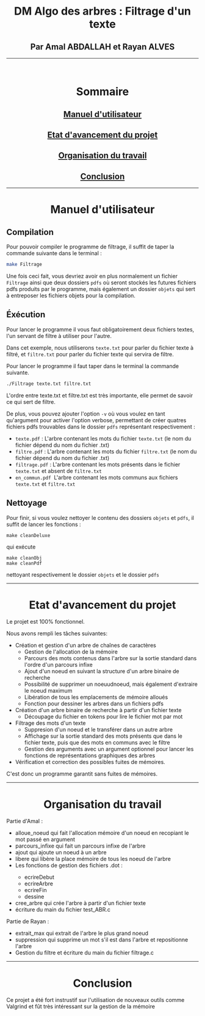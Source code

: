 <div style = "text-align: center;"> 

<h1> DM Algo des arbres&nbsp;: Filtrage d'un texte </h1>
<h2> Par Amal ABDALLAH et Rayan ALVES </h2>
</div>

---

<br>

<h1 style= "text-align:center"> Sommaire </h1>

<div style = "text-align:center">

## [Manuel d'utilisateur](#Manuel) 
## [Etat d'avancement du projet](#Etat)
## [Organisation du travail](#Organisation)
## [Conclusion](#Conclusion)

</div>

---
<div style = "text-align:center">

# <a name="Manuel">Manuel d'utilisateur</a>
</div>

## **Compilation**

Pour pouvoir compiler le programme de filtrage, il suffit de taper la commande suivante dans le terminal&nbsp;:
```bash
make Filtrage
```
Une fois ceci fait, vous devriez avoir en plus normalement un fichier <code>Filtrage</code> ainsi que deux dossiers
<code>pdfs</code> où seront stockés les futures fichiers pdfs produits par le programme, 
mais également un dossier <code>objets</code> qui sert à entreposer les fichiers objets pour la compilation.

## **Éxécution** 

Pour lancer le programme il vous faut obligatoirement deux fichiers textes, l'un servant de filtre
à utiliser pour l'autre.

Dans cet exemple, nous utiliserons <code>texte.txt</code> pour parler du fichier texte à filtré, et
<code>filtre.txt</code> pour parler du fichier texte qui servira de filtre.

Pour lancer le programme il faut taper dans le terminal la commande suivante.

```bash
./Filtrage texte.txt filtre.txt
```
L'ordre entre texte.txt et filtre.txt est très importante, elle permet de savoir ce qui sert de filtre.

De plus, vous pouvez ajouter l'option <code>-v</code> où vous voulez en tant qu'argument pour activer l'option verbose, permettant de créer quatres fichiers pdfs trouvables dans le dossier <code>pdfs</code> représentant respectivement :
- <code>texte.pdf</code>&nbsp;: L'arbre contenant les mots du fichier <code>texte.txt</code> (le nom du fichier dépend du nom du fichier .txt)
- <code>filtre.pdf</code>&nbsp;: L'arbre contenant les mots du fichier <code>filtre.txt</code> (le nom du fichier dépend du nom du fichier .txt)
- <code>filtrage.pdf</code>&nbsp;: L'arbre contenant les mots présents dans le fichier <code>texte.txt</code> et absent de <code>filtre.txt</code>
- <code>en_commun.pdf</code>&nbsp; L'arbre contenant les mots communs aux fichiers <code>texte.txt</code> et <code>filtre.txt</code>

## **Nettoyage**
Pour finir, si vous voulez nettoyer le contenu des dossiers `objets` et `pdfs`, il suffit de lancer les fonctions&nbsp;:

    make cleanDeluxe
qui exécute 

    make cleanObj
    make cleanPdf
nettoyant respectivement le dossier `objets` et le dossier `pdfs`

---
<div style = "text-align:center">

# <a name="Etat">Etat d'avancement du projet</a>
</div>

Le projet est 100% fonctionnel.

Nous avons rempli les tâches suivantes:
- Création et gestion d'un arbre de chaînes de caractères
    - Gestion de l'allocation de la mémoire
    - Parcours des mots contenus dans l'arbre sur la sortie standard dans 
    l'ordre d'un parcours infixe
    - Ajout d'un noeud en suivant la structure d'un arbre binaire de recherche
    - Possibilité de supprimer un noeuudnoeud, mais également d'extraire le noeud maximum
    - Libération de tous les emplacements de mémoire alloués
    - Fonction pour dessiner les arbres dans un fichiers pdfs
- Création d'un arbre binaire de recherche à partir d'un fichier texte
    - Découpage du fichier en tokens pour lire le fichier mot par mot
- Filtrage des mots d'un texte
    - Suppresion d'un noeud et le transférer dans un autre arbre
    - Affichage sur la sortie standard des mots présents que dans le fichier texte,
    puis que des mots en communs avec le filtre
    - Gestion des arguments avec un argument optionnel pour lancer les fonctions de représentations
    graphiques des arbres
- Vérification et correction des possibles fuites de mémoires.

C'est donc un programme garantit sans fuites de mémoires.

---
<div style = "text-align: center">

# <a name="Organisation">Organisation du travail</a>
</div>

<p> Partie d'Amal : </p>
<ul>
<li>alloue_noeud qui fait l'allocation mémoire d'un noeud en recopiant le mot passé en argument</li>
<li>parcours_infixe qui fait un parcours infixe de l'arbre</li>
<li>ajout qui ajoute un noeud à un arbre</li>
<li>libere qui libère la place mémoire de tous les noeud de l'arbre</li>
<li>Les fonctions de gestion des fichiers .dot :</li>
<ul>
<li>ecrireDebut</li>
<li>ecrireArbre</li>
<li>ecrireFin</li>
<li>dessine</li>
</ul>
<li>cree_arbre qui crée l'arbre à partir d'un fichier texte
<li>écriture du main du fichier test_ABR.c</li>
</ul>
<p> Partie de Rayan :</p>
<ul>
<li> extrait_max qui extrait de l'arbre le plus grand noeud </li>
<li>suppression qui supprime un mot s'il est dans l'arbre et repositionne l'arbre</li>
<li>Gestion du filtre et écriture du main du fichier filtrage.c
</ul>

---
<div style = "text-align:center">

# <a name="Conclusion">Conclusion</a>
</div>

Ce projet a été fort instrustif sur l'utilisation de nouveaux outils comme Valgrind et fût très intéressant sur la gestion de la mémoire
